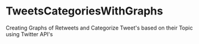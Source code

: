 # TweetsCategoriesWithGraphs
Creating Graphs of Retweets and Categorize Tweet's based on their Topic using Twitter API's
